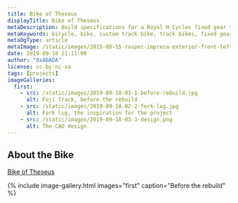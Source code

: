 ```yaml
---
title: Bike of Theseus
displayTitle: Bike of Theseus
metaDescription: Build specifications for a Royal H Cycles fixed gear track bike
metaKeywords: bicycle, bike, custom track bike, track bikes, fixed gear, fixie
metaOgType: article
metaImage: /static/images/2015-08-15-raspec-impreza-exterior-front-left-01-far.jpg
date: 2019-09-18 21:11:00
author: "0xADADA"
license: cc-by-nc-sa
tags: [projects]
imageGalleries: 
  first:
    - src: /static/images/2019-09-18-01-1-before-rebuild.jpg
      alt: Fuji Track, before the rebuild
    - src: /static/images/2019-09-18-02-2-fork-lug.jpg
      alt: Fork lug, the inspiration for the project
    - src: /static/images/2019-09-18-03-3-design.png 
      alt: The CAD design
---
```


## About the Bike

[Bike of Theseus](https://en.wikipedia.org/wiki/Ship_of_Theseus)

{% include image-gallery.html images="first" caption="Before the rebuild" %}


